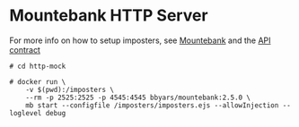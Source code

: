 # Mountebank HTTP Server

For more info on how to setup imposters, see [Mountebank](http://www.mbtest.org/docs/gettingStarted) and the [API contract](http://www.mbtest.org/docs/api/contracts)

```shell
# cd http-mock

# docker run \
    -v $(pwd):/imposters \
    --rm -p 2525:2525 -p 4545:4545 bbyars/mountebank:2.5.0 \
    mb start --configfile /imposters/imposters.ejs --allowInjection --loglevel debug
```